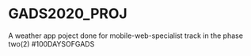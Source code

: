 # GADS2020_PROJ
A weather app poject done for mobile-web-specialist track in the phase two(2) #100DAYSOFGADS
